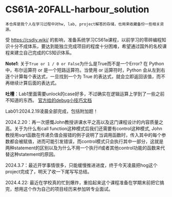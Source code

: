 # CS61A-20FALL-harbour_solution
```
本仓库是我个人在学习过程中对hw, lab, project解答的存储，也用来收藏备份一些相关资源。
```
受 https://csdiy.wiki/ 的影响，准备系统学习CS61a课程，以前学习的零碎编程知识十分不成体系，要达到能独立完成项目的程度十分困难，希望通过国外的名校课程来建立自己完成的CS知识体系。

**Note1**: 关于`True or 1 / 0 or False`为什么是True而不是一个Error?
在 Python 中，布尔运算符 or 是一个短路运算符。当使用 or 运算符时，Python 会从左到右逐个计算每个表达式，一旦找到一个为 True 的表达式，就会立即返回该值，而不再继续计算后面的表达式。

**吐槽**：Lab1里面需要unlock的case好多，不过确实在逻辑运算上学到了一些之前不知道的东西。
[官方给的debug小技巧文档](https://inst.eecs.berkeley.edu/~cs61a/fa20/articles/debugging.html)

Lab01:2024.2.19凌晨全部完成，包括附加题！

2024.2.20：再一次感慨John教授讲课水平之高以及这门课程设计的内容质量之高。关于为什么有call function这种模式后我们还需要有control这种模式, John教授用sqrt函数在传递负值会报错的例子说明了当调用函数时，传入其中的每个参数都会被赋值，进而可能引发错误，而control模式只会执行其中一部分，这就是两种statement的区别以及为什么不用一个执行if或者其他control功能的函数来代替这种statement的原因。

2024.3.7：最近开学事情很多，只能缓慢推进进度，终于今天凌晨把hog这个project完成了，明天了收一下尾写写总结。

2024.4.22: 最近在学校真的忙到爆炸，重拾起来这个课程准备在学期末前把它搞完，想用这个作为自己的项目经历来参加转专业面试。
